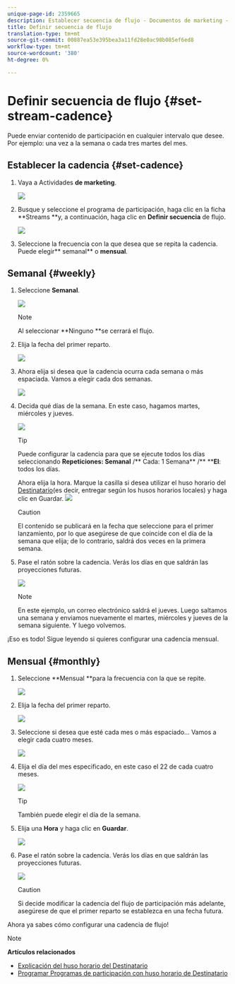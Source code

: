 ```yaml
---
unique-page-id: 2359665
description: Establecer secuencia de flujo - Documentos de marketing - Documentación del producto
title: Definir secuencia de flujo
translation-type: tm+mt
source-git-commit: 00887ea53e395bea3a11fd28e0ac98b085ef6ed8
workflow-type: tm+mt
source-wordcount: '380'
ht-degree: 0%

---
```



# Definir secuencia de flujo {#set-stream-cadence}

Puede enviar contenido de participación en cualquier intervalo que desee. Por ejemplo: una vez a la semana o cada tres martes del mes.

## Establecer la cadencia {#set-cadence}

1. Vaya a Actividades **de marketing**.

   ![](assets/login-marketing-activities.png)

1. Busque y seleccione el programa de participación, haga clic en la ficha **Streams **y, a continuación, haga clic en **Definir secuencia** de flujo.

   ![](assets/selectstreamcadence.jpg)

1. Seleccione la frecuencia con la que desea que se repita la cadencia. Puede elegir** semanal** o **mensual**.

## Semanal {#weekly}

1. Seleccione **Semanal**.

   ![](assets/image2017-12-5-14-3a9-3a43.png)

   >[!NOTE]
   >
   >Al seleccionar **Ninguno **se cerrará el flujo.

1. Elija la fecha del primer reparto.

   ![](assets/image2017-12-5-14-3a10-3a17.png)

1. Ahora elija si desea que la cadencia ocurra cada semana o más espaciada. Vamos a elegir cada dos semanas.

   ![](assets/image2017-12-5-14-3a10-3a56.png)

1. Decida qué días de la semana. En este caso, hagamos martes, miércoles y jueves.

   ![](assets/image2017-12-5-14-3a12-3a29.png)

   >[!TIP]
   >
   >Puede configurar la cadencia para que se ejecute todos los días seleccionando **Repeticiones: Semanal** /** Cada: 1 Semana** /** ****El**: todos los días.

   Ahora elija la hora. Marque la casilla si desea utilizar el huso horario del [Destinatario](set-stream-cadence/schedule-engagement-programs-with-recipient-time-zone.md)(es decir, entregar según los husos horarios locales) y haga clic en Guardar.
   ![](assets/image2017-12-5-14-3a20-3a11.png)

   >[!CAUTION]
   >
   >El contenido se publicará en la fecha que seleccione para el primer lanzamiento, por lo que asegúrese de que coincide con el día de la semana que elija; de lo contrario, saldrá dos veces en la primera semana.

1. Pase el ratón sobre la cadencia. Verás los días en que saldrán las proyecciones futuras.

   ![](assets/image2017-12-5-14-3a17-3a29.png)

   >[!NOTE]
   >
   >En este ejemplo, un correo electrónico saldrá el jueves. Luego saltamos una semana y enviamos nuevamente el martes, miércoles y jueves de la semana siguiente. Y luego volvemos.

¡Eso es todo! Sigue leyendo si quieres configurar una cadencia mensual.

## Mensual {#monthly}

1. Seleccione **Mensual **para la frecuencia con la que se repite.

   ![](assets/image2014-9-15-16-3a30-3a15.png)

1. Elija la fecha del primer reparto.

   ![](assets/image2014-9-15-16-3a30-3a11.png)

1. Seleccione si desea que esté cada mes o más espaciado... Vamos a elegir cada cuatro meses.

   ![](assets/image2014-9-15-16-3a30-3a7.png)

1. Elija el día del mes especificado, en este caso el 22 de cada cuatro meses.

   ![](assets/image2014-9-15-16-3a29-3a51.png)

   >[!TIP]
   >
   >También puede elegir el día de la semana.

1. Elija una **Hora** y haga clic en **Guardar**.

   ![](assets/image2014-9-15-16-3a29-3a42.png)

1. Pase el ratón sobre la cadencia. Verás los días en que saldrán las proyecciones futuras.

   ![](assets/image2014-9-15-16-3a29-3a38.png)

   >[!CAUTION]
   >
   >Si decide modificar la cadencia del flujo de participación más adelante, asegúrese de que el primer reparto se establezca en una fecha futura.

Ahora ya sabes cómo configurar una cadencia de flujo!

>[!NOTE]
>
>**Artículos relacionados**
>
>* [Explicación del huso horario del Destinatario](../../../../product-docs/email-marketing/email-programs/email-program-actions/scheduling-with-recipient-time-zone/understanding-recipient-time-zone.md)
>* [Programar Programas de participación con huso horario de Destinatario](set-stream-cadence/schedule-engagement-programs-with-recipient-time-zone.md)

>



